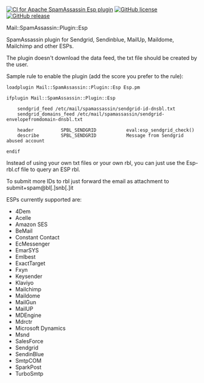 [![CI for Apache SpamAssassin Esp plugin](https://github.com/bigio/spamassassin-esp/actions/workflows/main.yml/badge.svg)](https://github.com/bigio/spamassassin-esp/actions/workflows/main.yml) [![GitHub license](https://img.shields.io/github/license/bigio/spamassassin-esp)](https://github.com/bigio/spamassassin-esp/blob/master/LICENSE) [![GitHub release](https://img.shields.io/github/release/bigio/spamassassin-esp.svg)](https://GitHub.com/bigio/spamassassin-esp/releases/)

Mail::SpamAssassin::Plugin::Esp

SpamAssassin plugin for Sendgrid, Sendinblue, MailUp, Maildome, Mailchimp and other ESPs. 

The plugin doesn't download the data feed, the txt file should be created by the user.  

Sample rule to enable the plugin (add the score you prefer to the rule):  

	loadplugin Mail::SpamAssassin::Plugin::Esp Esp.pm  

	ifplugin Mail::SpamAssassin::Plugin::Esp  

		sendgrid_feed /etc/mail/spamassassin/sendgrid-id-dnsbl.txt  
		sendgrid_domains_feed /etc/mail/spamassassin/sendgrid-envelopefromdomain-dnsbl.txt  

		header          SPBL_SENDGRID           eval:esp_sendgrid_check()  
		describe        SPBL_SENDGRID           Message from Sendgrid abused account 	

	endif

Instead of using your own txt files or your own rbl, you can just use the Esp-rbl.cf file to query an ESP rbl.  

To submit more IDs to rbl just forward the email as attachment to submit+spam@bl[.]snb[.]it

ESPs currently supported are:  
- 4Dem
- Acelle
- Amazon SES
- BeMail
- Constant Contact
- EcMessenger
- EmarSYS
- Emlbest
- ExactTarget
- Fxyn
- Keysender
- Klaviyo
- Mailchimp
- Maildome
- MailGun
- MailUP
- MDEngine
- Mdrctr
- Microsoft Dynamics
- Msnd
- SalesForce
- Sendgrid
- SendinBlue
- SmtpCOM
- SparkPost
- TurboSmtp

